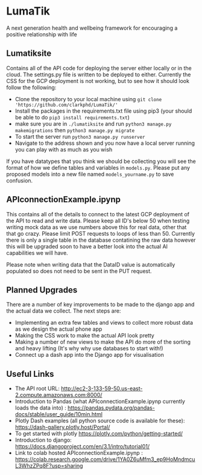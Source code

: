 # LumaTik
A next generation health and wellbeing framework for encouraging a positive relationship with life 


## Lumatiksite 
Contains all of the API code for deploying the server either locally or in the cloud. The settings.py file is written to be deployed to either. Currently the CSS for the GCP deployment is not working, but to see how it should look follow the following:
  * Clone the repository to your local machine using `git clone 'https://github.com/clarkphd/LumaTik/'` 
  * Install the packages in the requirements.txt file using pip3 (your should be able to do `pip3 install requirements.txt`)
  * make sure you are in `./lumatiksite` and run `python3 manage.py makemigrations` then `python3 manage.py migrate`
  * To start the server run `python3 manage.py runserver`
  * Navigate to the address shown and you now have a local server running you can play with as much as you wish 

If you have datatypes that you think we should be collecting you will see the format of how we define tables and variables in `models.py`. Please put any proposed models into a new file named `models_yourname.py` to save confusion. 

## APIconnectionExample.ipynp

This contains all of the details to connect to the latest GCP deployment of the API to read and write data. Please keep all ID's below 50 when testing writing mock data as we use numbers above this for real data, other that that go crazy. Please limit POST requests to loops of less than 50. Currently there is only a single table in the database contatining the raw data however this will be upgraded soon to have a better look into the actual AI capabilities we will have. 

Please note when writing data that the DataID value is automatically populated so does not need to be sent in the PUT request.


## Planned Upgrades

There are a number of key improvements to be made to the django app and the actual data we collect. The next steps are:
  * Implementing an extra few tables and views to collect more robust data as we design the actual phone app 
  * Making the CSS work to make the actual API look pretty
  * Making a number of new views to make the API do more of the sorting and heavy lifting (It's why why use databases to start with!)
  * Connect up a dash app into the Django app for visualisation
 
 ## Useful Links
 
 * The API root URL: http://ec2-3-133-59-50.us-east-2.compute.amazonaws.com:8000/
 * Introduction to Pandas (what APIconnectionExample.ipynp currently loads the data into) : https://pandas.pydata.org/pandas-docs/stable/user_guide/10min.html 
 * Plotly Dash examples (all python source code is available for these): https://dash-gallery.plotly.host/Portal/    
 * To get started with plotly https://plotly.com/python/getting-started/ 
 * Introduction to django: https://docs.djangoproject.com/en/3.1/intro/tutorial01/ 
 * Link to colab hosted APIconnectionExample.ipynp : https://colab.research.google.com/drive/1YA0Z6uMfm3_ep9HoMndmcuL3WhzZPq8F?usp=sharing


